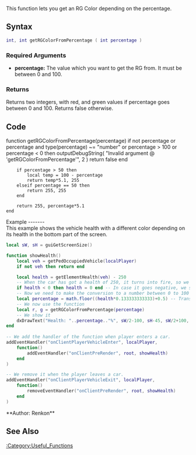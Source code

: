 This function lets you get an RG Color depending on the percentage.

Syntax
------

``` lua
int, int getRGColorFromPercentage ( int percentage )
```

### Required Arguments

-   **percentage:** The value which you want to get the RG from. It must be between 0 and 100.

### Returns

Returns two integers, with red, and green values if percentage goes between 0 and 100. Returns false otherwise.

Code
----

<section name="Server/Client-Side Script" class="both" show="true">
    function getRGColorFromPercentage(percentage)
        if not percentage or
            percentage and type(percentage) ~= "number" or
            percentage > 100 or percentage < 0 then
            outputDebugString( "Invalid argument @ 'getRGColorFromPercentage'", 2 )
            return false
        end

        if percentage > 50 then
            local temp = 100 - percentage
            return temp*5.1, 255
        elseif percentage == 50 then
            return 255, 255
        end
        
        return 255, percentage*5.1
    end

</section>
Example
-------

<section name="Client-Side Example" class="client" show="true">
This example shows the vehicle health with a different color depending on its health in the bottom part of the screen.

``` lua
local sW, sH = guiGetScreenSize()

function showHealth()
    local veh = getPedOccupiedVehicle(localPlayer)
    if not veh then return end

    local health = getElementHealth(veh) - 250
    -- When the car has got a health of 250, it turns into fire, so we remove 250 of the original health in order not to take it into account.
    if health < 0 then health = 0 end -- In case it goes negative, we set it as if it were 0.
    -- Now we need to make the conversion to a number between 0 to 100 knowing that health goes from 0 to 750.
    local percentage = math.floor((health*0.133333333333)+0.5) -- Transformation into percentage.
    -- We now use the function
    local r, g = getRGColorFromPercentage(percentage)
    -- We show it
    dxDrawText("Health: "..percentage.."%", sW/2-100, sH-45, sW/2+100, sH-15, tocolor(r, g, 0, 255), 1, "default", "center", "center")
end
 
-- We add the handler of the function when player enters a car.
addEventHandler("onClientPlayerVehicleEnter", localPlayer, 
    function()
        addEventHandler("onClientPreRender", root, showHealth)
    end
)

-- We remove it when the player leaves a car.
addEventHandler("onClientPlayerVehicleExit", localPlayer, 
    function()
        removeEventHandler("onClientPreRender", root, showHealth)
    end
)
```

</section>
**Author: Renkon**

See Also
--------

[:Category:Useful\_Functions](/docs/:Category:Useful_Functions.md "wikilink")
